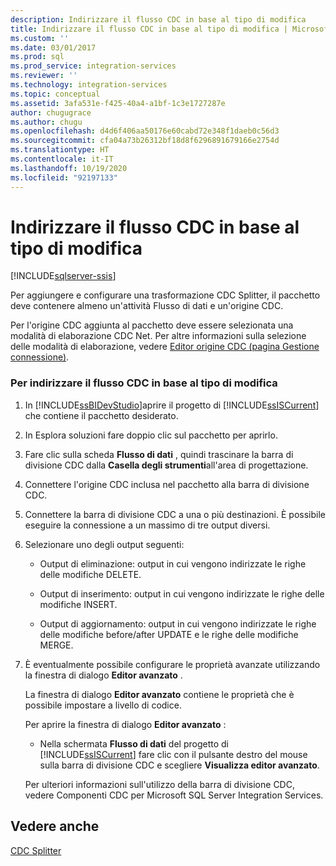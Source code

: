 ```yaml
---
description: Indirizzare il flusso CDC in base al tipo di modifica
title: Indirizzare il flusso CDC in base al tipo di modifica | Microsoft Docs
ms.custom: ''
ms.date: 03/01/2017
ms.prod: sql
ms.prod_service: integration-services
ms.reviewer: ''
ms.technology: integration-services
ms.topic: conceptual
ms.assetid: 3afa531e-f425-40a4-a1bf-1c3e1727287e
author: chugugrace
ms.author: chugu
ms.openlocfilehash: d4d6f406aa50176e60cabd72e348f1daeb0c56d3
ms.sourcegitcommit: cfa04a73b26312bf18d8f6296891679166e2754d
ms.translationtype: HT
ms.contentlocale: it-IT
ms.lasthandoff: 10/19/2020
ms.locfileid: "92197133"
---
```

# <a name="direct-the-cdc-stream-according-to-the-type-of-change"></a>Indirizzare il flusso CDC in base al tipo di modifica

[!INCLUDE[sqlserver-ssis](../../includes/applies-to-version/sqlserver-ssis.md)]


  Per aggiungere e configurare una trasformazione CDC Splitter, il pacchetto deve contenere almeno un'attività Flusso di dati e un'origine CDC.  
  
 Per l'origine CDC aggiunta al pacchetto deve essere selezionata una modalità di elaborazione CDC Net. Per altre informazioni sulla selezione delle modalità di elaborazione, vedere [Editor origine CDC &#40;pagina Gestione connessione&#41;](./cdc-source.md).  
  
### <a name="to-direct-the-cdc-stream-according-to-the-type-of-change"></a>Per indirizzare il flusso CDC in base al tipo di modifica  
  
1.  In [!INCLUDE[ssBIDevStudio](../../includes/ssbidevstudio-md.md)]aprire il progetto di [!INCLUDE[ssISCurrent](../../includes/ssiscurrent-md.md)] che contiene il pacchetto desiderato.  
  
2.  In Esplora soluzioni fare doppio clic sul pacchetto per aprirlo.  
  
3.  Fare clic sulla scheda **Flusso di dati** , quindi trascinare la barra di divisione CDC dalla **Casella degli strumenti**all'area di progettazione.  
  
4.  Connettere l'origine CDC inclusa nel pacchetto alla barra di divisione CDC.  
  
5.  Connettere la barra di divisione CDC a una o più destinazioni. È possibile eseguire la connessione a un massimo di tre output diversi.  
  
6.  Selezionare uno degli output seguenti:  
  
    -   Output di eliminazione: output in cui vengono indirizzate le righe delle modifiche DELETE.  
  
    -   Output di inserimento: output in cui vengono indirizzate le righe delle modifiche INSERT.  
  
    -   Output di aggiornamento: output in cui vengono indirizzate le righe delle modifiche before/after UPDATE e le righe delle modifiche MERGE.  
  
7.  È eventualmente possibile configurare le proprietà avanzate utilizzando la finestra di dialogo **Editor avanzato** .  
  
     La finestra di dialogo **Editor avanzato** contiene le proprietà che è possibile impostare a livello di codice.  
  
     Per aprire la finestra di dialogo **Editor avanzato** :  
  
    -   Nella schermata **Flusso di dati** del progetto di [!INCLUDE[ssISCurrent](../../includes/ssiscurrent-md.md)] fare clic con il pulsante destro del mouse sulla barra di divisione CDC e scegliere **Visualizza editor avanzato**.  
  
     Per ulteriori informazioni sull'utilizzo della barra di divisione CDC, vedere Componenti CDC per Microsoft SQL Server Integration Services.  
  
## <a name="see-also"></a>Vedere anche  
 [CDC Splitter](../../integration-services/data-flow/cdc-splitter.md)  
  
